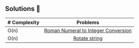 ## Solutions 🚀

|# Complexity| Problems                                                |
|------|:---------------------------------------------------------:|
| O(n)  |  [Roman Numeral to Integer Conversion](https://leetcode.com/problems/roman-to-integer/solutions/6076625/roman-numeral-to-integer-conversion-o-n-solution-hashtable/?envType=problem-list-v2&envId=string)|
| O(n)  |  [Rotate string](https://leetcode.com/problems/rotate-string/solutions/6077104/rotate-string-solution/)|
